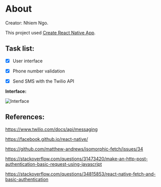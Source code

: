 # About

Creator: Nhiem Ngo.

This project used [Create React Native App](https://github.com/react-community/create-react-native-app).

## Task list:
- [X] User interface

- [x] Phone number validation

- [x] Send SMS with the Twilio API

**Interface:**

![Interface](https://i.imgur.com/uc2PRJ1.png)


## References:

https://www.twilio.com/docs/api/messaging

https://facebook.github.io/react-native/

https://github.com/matthew-andrews/isomorphic-fetch/issues/34

https://stackoverflow.com/questions/31473420/make-an-http-post-authentication-basic-request-using-javascript

https://stackoverflow.com/questions/34815853/react-native-fetch-and-basic-authentication
